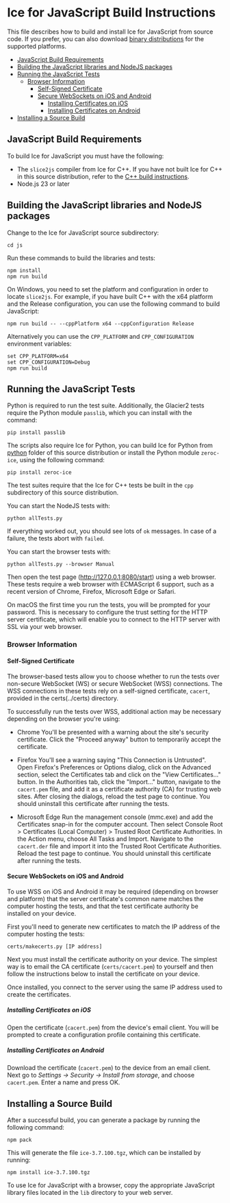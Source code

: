 # Ice for JavaScript Build Instructions

This file describes how to build and install Ice for JavaScript from source code. If you prefer, you can also download 
[binary distributions] for the supported platforms.

<!-- TOC depthFrom:2 -->

- [JavaScript Build Requirements](#javascript-build-requirements)
- [Building the JavaScript libraries and NodeJS packages](#building-the-javascript-libraries-and-nodejs-packages)
- [Running the JavaScript Tests](#running-the-javascript-tests)
  - [Browser Information](#browser-information)
    - [Self-Signed Certificate](#self-signed-certificate)
    - [Secure WebSockets on iOS and Android](#secure-websockets-on-ios-and-android)
      - [Installing Certificates on iOS](#installing-certificates-on-ios)
      - [Installing Certificates on Android](#installing-certificates-on-android)
- [Installing a Source Build](#installing-a-source-build)

<!-- /TOC -->

## JavaScript Build Requirements

To build Ice for JavaScript you must have the following:

- The `slice2js` compiler from Ice for C++. If you have not built Ice for C++ in this source distribution, refer to the
  [C++ build instructions](../cpp/BUILDING.md).
- Node.js 23 or later

## Building the JavaScript libraries and NodeJS packages

Change to the Ice for JavaScript source subdirectory:

```shell
cd js
```

Run these commands to build the libraries and tests:

```shell
npm install
npm run build
```

On Windows, you need to set the platform and configuration in order to locate `slice2js`. For example, if you have
built C++ with the x64 platform and the Release configuration, you can use the following command to build JavaScript:

```shell
npm run build -- --cppPlatform x64 --cppConfiguration Release
```

Alternatively you can use the `CPP_PLATFORM` and `CPP_CONFIGURATION` environment variables:

```shell
set CPP_PLATFORM=x64
set CPP_CONFIGURATION=Debug
npm run build
```

## Running the JavaScript Tests

Python is required to run the test suite. Additionally, the Glacier2 tests require the Python module `passlib`,
which you can install with the command:

```shell
pip install passlib
```

The scripts also require Ice for Python, you can build Ice for Python from
[python](../python) folder of this source distribution or install the Python
module `zeroc-ice`, using the following command:

```shell
pip install zeroc-ice
```

The test suites require that the Ice for C++ tests be built in the `cpp`
subdirectory of this source distribution.

You can start the NodeJS tests with:

```shell
python allTests.py
```

If everything worked out, you should see lots of `ok` messages. In case of a
failure, the tests abort with `failed`.

You can start the browser tests with:

```shell
python allTests.py --browser Manual
```

Then open the test page (http://127.0.0.1:8080/start) using a web browser.
These tests require a web browser with ECMAScript 6 support, such as
a recent version of Chrome, Firefox, Microsoft Edge or Safari.

On macOS the first time you run the tests, you will be prompted for your
password. This is necessary to configure the trust setting for the HTTP
server certificate, which will enable you to connect to the HTTP server
with SSL via your web browser.

### Browser Information

#### Self-Signed Certificate

The browser-based tests allow you to choose whether to run the tests over
non-secure WebSocket (WS) or secure WebSocket (WSS) connections. The WSS
connections in these tests rely on a self-signed certificate, `cacert`,
provided in the certs(../certs) directory.

To successfully run the tests over WSS, additional action may be necessary
depending on the browser you're using:

- Chrome
   You'll be presented with a warning about the site's security certificate.
   Click the "Proceed anyway" button to temporarily accept the certificate.

- Firefox
   You'll see a warning saying "This Connection is Untrusted". Open Firefox's
   Preferences or Options dialog, click on the Advanced section, select the
   Certificates tab and click on the "View Certificates..." button. In the
   Authorities tab, click the "Import..." button, navigate to the `cacert.pem`
   file, and add it as a certificate authority (CA) for trusting web sites.
   After closing the dialogs, reload the test page to continue. You should
   uninstall this certificate after running the tests.

- Microsoft Edge
   Run the management console (mmc.exe) and add the Certificates snap-in for
   the computer account. Then select Console Root > Certificates (Local
   Computer) > Trusted Root Certificate Authorities. In the Action menu, choose
   All Tasks and Import. Navigate to the `cacert.der` file and import it into
   the Trusted Root Certificate Authorities. Reload the test page to continue.
   You should uninstall this certificate after running the tests.

#### Secure WebSockets on iOS and Android

To use WSS on iOS and Android it may be required (depending on browser and
platform) that the server certificate's common name matches the computer hosting
the tests, and that the test certificate authority be installed on your device.

First you'll need to generate new certificates to match the IP address of the
computer hosting the tests:

```shell
certs/makecerts.py [IP address]
```

Next you must install the certificate authority on your device. The simplest way
is to email the CA certificate (`certs/cacert.pem`) to yourself and then follow
the instructions below to install the certificate on your device.

Once installed, you connect to the server using the same IP address used to
create the certificates.

##### Installing Certificates on iOS

Open the certificate (`cacert.pem`) from the device's email client. You
will be prompted to create a configuration profile containing this certificate.

##### Installing Certificates on Android

Download the certificate (`cacert.pem`) to the device from an email client.
Next go to _Settings -> Security -> Install from storage_, and choose
`cacert.pem`. Enter a name and press OK.

## Installing a Source Build

After a successful build, you can generate a package by running the
following command:

```shell
npm pack
```

This will generate the file `ice-3.7.100.tgz`, which can be installed by running:

```shell
npm install ice-3.7.100.tgz
```

To use Ice for JavaScript with a browser, copy the appropriate JavaScript
library files located in the `lib` directory to your web server.

[binary distributions]: https://zeroc.com/downloads/ice
